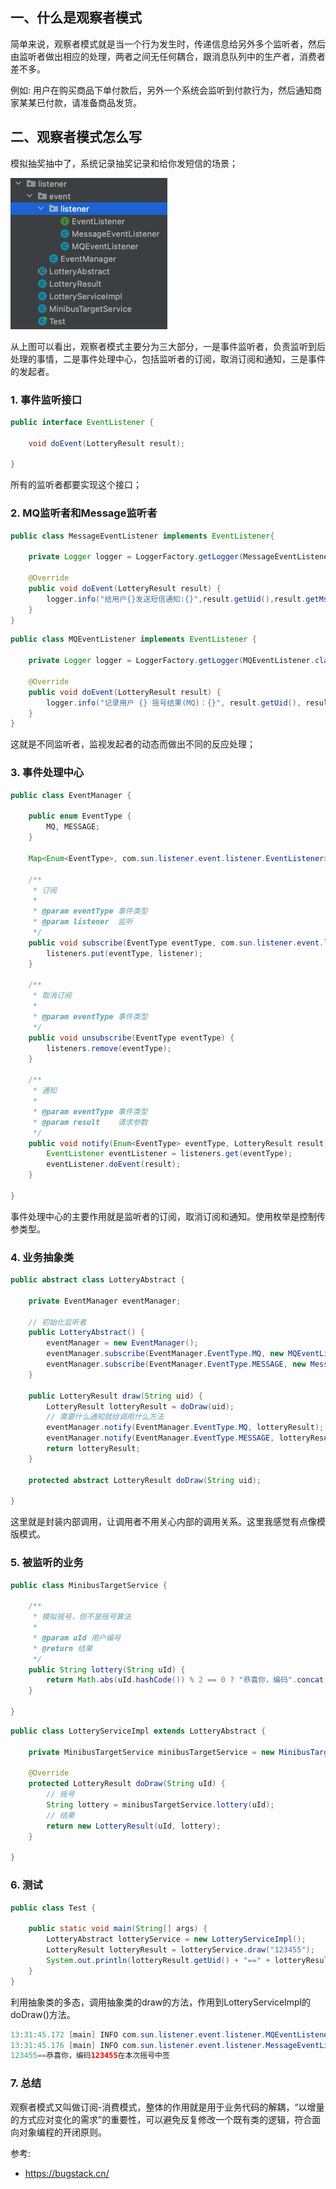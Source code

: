 ## 一、什么是观察者模式

简单来说，观察者模式就是当一个行为发生时，传递信息给另外多个监听者，然后由监听者做出相应的处理，两者之间无任何耦合，跟消息队列中的生产者，消费者差不多。

例如: 用户在购买商品下单付款后，另外一个系统会监听到付款行为，然后通知商家某某已付款，请准备商品发货。

## 二、观察者模式怎么写

模拟抽奖抽中了，系统记录抽奖记录和给你发短信的场景；

<img src="../../../assets/img/listener-01.png" alt="观察者模式模型结构" style="zoom:50%;" /> 

从上图可以看出，观察者模式主要分为三大部分，一是事件监听者，负责监听到后处理的事情，二是事件处理中心，包括监听者的订阅，取消订阅和通知，三是事件的发起者。

### 1. 事件监听接口

```java
public interface EventListener {

    void doEvent(LotteryResult result);

}
```

所有的监听者都要实现这个接口；

### 2. MQ监听者和Message监听者

```java
public class MessageEventListener implements EventListener{

    private Logger logger = LoggerFactory.getLogger(MessageEventListener.class);

    @Override
    public void doEvent(LotteryResult result) {
        logger.info("给用户{}发送短信通知:{}",result.getUid(),result.getMsg());
    }
}
```

```java
public class MQEventListener implements EventListener {

    private Logger logger = LoggerFactory.getLogger(MQEventListener.class);

    @Override
    public void doEvent(LotteryResult result) {
        logger.info("记录用户 {} 摇号结果(MQ)：{}", result.getUid(), result.getMsg());
    }
}
```

这就是不同监听者，监视发起者的动态而做出不同的反应处理；

### 3. 事件处理中心

```java
public class EventManager {

    public enum EventType {
        MQ, MESSAGE;
    }

    Map<Enum<EventType>, com.sun.listener.event.listener.EventListener> listeners = new HashMap<>();

    /**
     * 订阅
     *
     * @param eventType 事件类型
     * @param listener  监听
     */
    public void subscribe(EventType eventType, com.sun.listener.event.listener.EventListener listener) {
        listeners.put(eventType, listener);
    }

    /**
     * 取消订阅
     *
     * @param eventType 事件类型
     */
    public void unsubscribe(EventType eventType) {
        listeners.remove(eventType);
    }

    /**
     * 通知
     *
     * @param eventType 事件类型
     * @param result    请求参数
     */
    public void notify(Enum<EventType> eventType, LotteryResult result) {
        EventListener eventListener = listeners.get(eventType);
        eventListener.doEvent(result);
    }

}
```

事件处理中心的主要作用就是监听者的订阅，取消订阅和通知。使用枚举是控制传参类型。

### 4. 业务抽象类

```java
public abstract class LotteryAbstract {

    private EventManager eventManager;

  	// 初始化监听者
    public LotteryAbstract() {
        eventManager = new EventManager();
        eventManager.subscribe(EventManager.EventType.MQ, new MQEventListener());
        eventManager.subscribe(EventManager.EventType.MESSAGE, new MessageEventListener());
    }

    public LotteryResult draw(String uid) {
        LotteryResult lotteryResult = doDraw(uid);
        // 需要什么通知就给调用什么方法
        eventManager.notify(EventManager.EventType.MQ, lotteryResult);
        eventManager.notify(EventManager.EventType.MESSAGE, lotteryResult);
        return lotteryResult;
    }

    protected abstract LotteryResult doDraw(String uid);

}
```

这里就是封装内部调用，让调用者不用关心内部的调用关系。这里我感觉有点像模版模式。

### 5. 被监听的业务

```java
public class MinibusTargetService {

    /**
     * 模拟摇号，但不是摇号算法
     *
     * @param uId 用户编号
     * @return 结果
     */
    public String lottery(String uId) {
        return Math.abs(uId.hashCode()) % 2 == 0 ? "恭喜你，编码".concat(uId).concat("在本次摇号中签") : "很遗憾，编码".concat(uId).concat("在本次摇号未中签或摇号资格已过期");
    }

}
```

```java
public class LotteryServiceImpl extends LotteryAbstract {

    private MinibusTargetService minibusTargetService = new MinibusTargetService();

    @Override
    protected LotteryResult doDraw(String uId) {
        // 摇号
        String lottery = minibusTargetService.lottery(uId);
        // 结果
        return new LotteryResult(uId, lottery);
    }

}
```

### 6. 测试

```java
public class Test {

    public static void main(String[] args) {
        LotteryAbstract lotteryService = new LotteryServiceImpl();
        LotteryResult lotteryResult = lotteryService.draw("123455");
        System.out.println(lotteryResult.getUid() + "==" + lotteryResult.getMsg());
    }
}
```

利用抽象类的多态，调用抽象类的draw的方法，作用到LotteryServiceImpl的doDraw()方法。

```java
13:31:45.172 [main] INFO com.sun.listener.event.listener.MQEventListener - 记录用户 123455 摇号结果(MQ)：恭喜你，编码123455在本次摇号中签
13:31:45.176 [main] INFO com.sun.listener.event.listener.MessageEventListener - 给用户123455发送短信通知:恭喜你，编码123455在本次摇号中签
123455==恭喜你，编码123455在本次摇号中签
```

### 7. 总结

观察者模式又叫做订阅-消费模式，整体的作用就是用于业务代码的解耦，“以增量的方式应对变化的需求”的重要性，可以避免反复修改一个既有类的逻辑，符合面向对象编程的开闭原则。

参考:

- https://bugstack.cn/